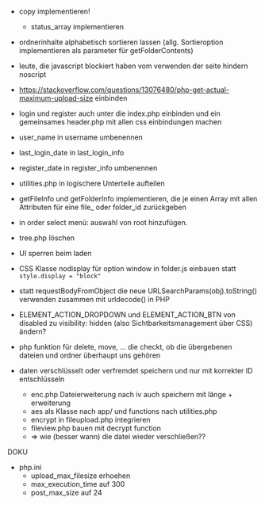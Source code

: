 - copy implementieren!
  - status_array implementieren

- ordnerinhalte alphabetisch sortieren lassen (allg. Sortieroption implementieren als parameter für getFolderContents)

- leute, die javascript blockiert haben vom verwenden der seite hindern    noscript

- https://stackoverflow.com/questions/13076480/php-get-actual-maximum-upload-size einbinden

- login und register auch unter die index.php einbinden und ein gemeinsames header.php mit allen css einbindungen machen

- user_name in username umbenennen
- last_login_date in last_login_info
- register_date in register_info umbenennen

- utilities.php in logischere Unterteile aufteilen

- getFileInfo und getFolderInfo implementieren, die je einen Array mit allen Attributen für eine file_ oder folder_id zurückgeben

- in order select menü: auswahl von root hinzufügen.

- tree.php löschen

- UI sperren beim laden

- CSS Klasse nodisplay für option window in folder.js einbauen statt ```style.display = "block"```

- statt requestBodyFromObject die neue URLSearchParams(obj).toString() verwenden zusammen mit urldecode() in PHP

- ELEMENT_ACTION_DROPDOWN und ELEMENT_ACTION_BTN von disabled zu visibility: hidden (also Sichtbarkeitsmanagement über CSS) ändern?

- php funktion für delete, move, ... die checkt, ob die übergebenen dateien und ordner überhaupt uns gehören

- daten verschlüsselt oder verfremdet speichern und nur mit korrekter ID entschlüsseln
  - enc.php Dateierweiterung nach iv auch speichern mit länge + erweiterung
  - aes als Klasse nach app/ und functions nach utilities.php
  - encrypt in fileupload.php integrieren
  - fileview.php bauen mit decrypt function
  - => wie (besser wann) die datei wieder verschließen??

DOKU
- php.ini
  - upload_max_filesize erhoehen
  - max_execution_time auf 300
  - post_max_size auf 24